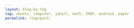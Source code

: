 ```yaml
---
layout: blog-by-tag
tag: ubuntu, computer, jekyll, math, IRAP, android, paper
permalink: /tag/post/
---
```


